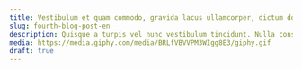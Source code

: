 ```yaml
---
title: Vestibulum et quam commodo, gravida lacus ullamcorper, dictum dolor.
slug: fourth-blog-post-en
description: Quisque a turpis vel nunc vestibulum tincidunt. Nulla consequat odio eros, a fermentum lorem volutpat ut. Morbi bibendum mollis vestibulum.
media: https://media.giphy.com/media/BRLfVBVVPM3WIgg8E3/giphy.gif
draft: true
---
```

